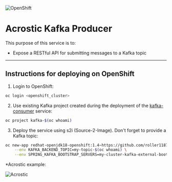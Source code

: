 ![OpenShift](https://developers.redhat.com/blog/wp-content/uploads/2018/10/Untitled-drawing-4.png)
# Acrostic Kafka Producer

This purpose of this service is to:
  * Expose a RESTful API for submitting messages to a Kafka topic

---

## Instructions for deploying on OpenShift
  1. Login to OpenShift:
```sh
oc login <openshift_cluster>
```
  2. Use existing Kafka project created during the deployment of the [kafka-consumer](https://github.com/roller1187/kafka-consumer) service:
```sh
oc project kafka-$(oc whoami)
```
  3. Deploy the service using s2i (Source-2-Image). Don't forget to provide a Kafka topic:
```sh
oc new-app redhat-openjdk18-openshift:1.4~https://github.com/roller1187/kafka-producer.git \
    --env KAFKA_BACKEND_TOPIC=my-topic-$(oc whoami) \
    --env SPRING_KAFKA_BOOTSTRAP_SERVERS=my-cluster-kafka-external-bootstrap.kafka-demo.svc.cluster.local:9094  
```

*Acrostic example:

![Acrostic](https://www.researchgate.net/profile/Andrew_Finch/publication/260593143/figure/fig3/AS:392472879484941@1470584234596/Acrostic-poem-Teaching-points-Spelling-Vocabulary-Dictionary-Holmes-Moulton-2001.png)
